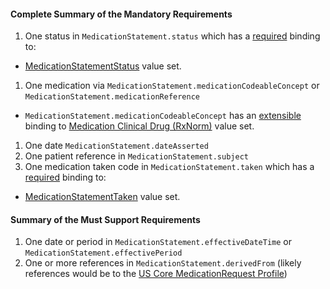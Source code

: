 #### Complete Summary of the Mandatory Requirements


1.  One status in `MedicationStatement.status` which has a [required]({{site.data.fhir.path}}terminologies.html#required) binding to:
-   [MedicationStatementStatus] value set.
1.  One medication via `MedicationStatement.medicationCodeableConcept` or `MedicationStatement.medicationReference`   
-  `MedicationStatement.medicationCodeableConcept` has an [extensible]({{site.data.fhir.path}}terminologies.html#extensible) binding to [Medication Clinical Drug (RxNorm)] value set.
1.  One date `MedicationStatement.dateAsserted`
1.  One patient reference in `MedicationStatement.subject`
1.  One medication taken code in `MedicationStatement.taken` which has a [required]({{site.data.fhir.path}}terminologies.html#required) binding to:
-   [MedicationStatementTaken] value set.

#### Summary of the Must Support Requirements

1.  One date or period in `MedicationStatement.effectiveDateTime` or `MedicationStatement.effectivePeriod`
1.  One or more references in `MedicationStatement.derivedFrom` (likely references would be to the [US Core MedicationRequest Profile](StructureDefinition-us-core-medicationrequest.html))

  [Medication Clinical Drug (RxNorm)]: ValueSet-us-core-medication-codes.html
  [MedicationStatusStatus]: {{site.data.fhir.path}}valueset-medication-request-status.html

[MedicationStatementStatus]: {{site.data.fhir.path}}valueset-medication-statement-status.html
[MedicationStatementTaken]: {{site.data.fhir.path}}valueset-medication-statement-taken.html
